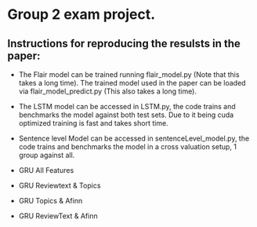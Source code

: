 # Group 2 exam project.

## Instructions for reproducing the resulsts in the paper:

- The Flair model can be trained running flair_model.py (Note that this takes a long time). The trained model used in the paper can be loaded via flair_model_predict.py (This also takes a long time).

- The LSTM model can be accessed in LSTM.py, the code trains and benchmarks the model against both test sets. Due to it being cuda optimized training is fast and takes short time. 

- Sentence level Model can be accessed in sentenceLevel_model.py, the code trains and benchmarks the model in a cross valuation setup, 1 group against all. 

- GRU All Features

- GRU Reviewtext & Topics
- GRU Topics & Afinn
- GRU ReviewText & Afinn
